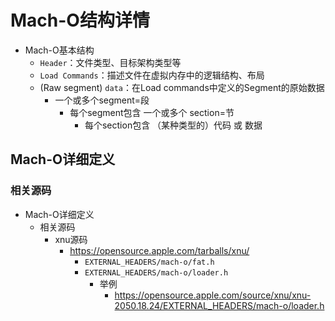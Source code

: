 # Mach-O结构详情

* Mach-O基本结构
  * `Header`：文件类型、目标架构类型等
  * `Load Commands`：描述文件在虚拟内存中的逻辑结构、布局
  * (Raw segment) `data`：在Load commands中定义的Segment的原始数据
    * 一个或多个segment=段
        * 每个segment包含 一个或多个 section=节
            * 每个section包含 （某种类型的）代码 或 数据

## Mach-O详细定义

### 相关源码

* Mach-O详细定义
  * 相关源码
    * xnu源码
      * https://opensource.apple.com/tarballs/xnu/
        * `EXTERNAL_HEADERS/mach-o/fat.h`
        * `EXTERNAL_HEADERS/mach-o/loader.h`
          * 举例
            * https://opensource.apple.com/source/xnu/xnu-2050.18.24/EXTERNAL_HEADERS/mach-o/loader.h
